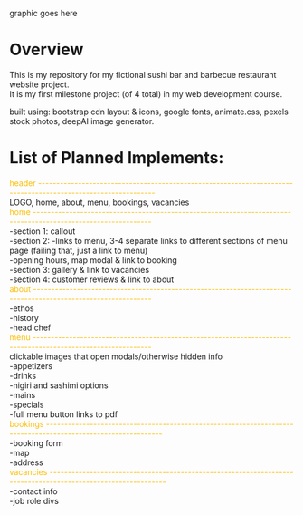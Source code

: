  graphic goes here

 # Overview
 This is my repository for my fictional sushi bar and barbecue restaurant website project.  
 It is my first milestone project (of 4 total) in my web development course.

 
 built using: bootstrap cdn layout & icons, google fonts, animate.css, pexels stock photos, deepAI image generator.
 
 
 
 # List of Planned Implements:
<font color="#fcbe03">header --------------------------------------------------------------------------------------------------------------</font>  
LOGO, home, about, menu, bookings, vacancies  
<font color="#fcbe03">home --------------------------------------------------------------------------------------------------------------</font>  
 -section 1: callout  
 -section 2: -links to menu, 3-4 separate links to different sections of menu page (failing that, just a link to menu)  
             -opening hours, map modal & link to booking  
 -section 3: gallery & link to vacancies  
 -section 4: customer reviews & link to about  
<font color="#fcbe03">about --------------------------------------------------------------------------------------------------------------</font>  
 -ethos  
 -history  
 -head chef  
<font color="#fcbe03">menu --------------------------------------------------------------------------------------------------------------</font>  
 clickable images that open modals/otherwise hidden info  
  -appetizers  
  -drinks  
  -nigiri and sashimi options  
  -mains  
  -specials  
  -full menu button links to pdf  
<font color="#fcbe03">bookings --------------------------------------------------------------------------------------------------------------</font>  
 -booking form  
 -map  
 -address  
<font color="#fcbe03">vacancies --------------------------------------------------------------------------------------------------------------</font>  
 -contact info  
 -job role divs  
 